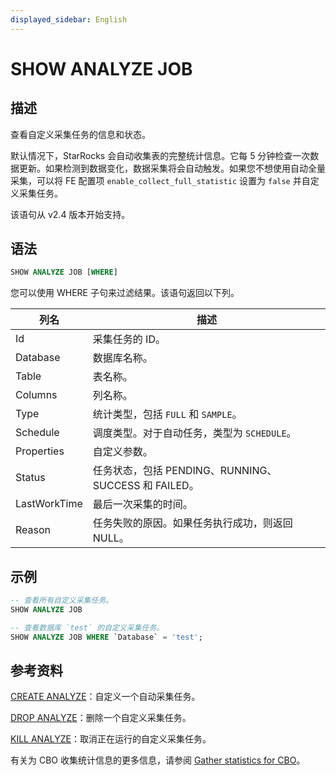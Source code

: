 ```yaml
---
displayed_sidebar: English
---
```


# SHOW ANALYZE JOB

## 描述

查看自定义采集任务的信息和状态。

默认情况下，StarRocks 会自动收集表的完整统计信息。它每 5 分钟检查一次数据更新。如果检测到数据变化，数据采集将会自动触发。如果您不想使用自动全量采集，可以将 FE 配置项 `enable_collect_full_statistic` 设置为 `false` 并自定义采集任务。

该语句从 v2.4 版本开始支持。

## 语法

```SQL
SHOW ANALYZE JOB [WHERE]
```

您可以使用 WHERE 子句来过滤结果。该语句返回以下列。

|**列名**|**描述**|
|---|---|
|Id|采集任务的 ID。|
|Database|数据库名称。|
|Table|表名称。|
|Columns|列名称。|
|Type|统计类型，包括 `FULL` 和 `SAMPLE`。|
|Schedule|调度类型。对于自动任务，类型为 `SCHEDULE`。|
|Properties|自定义参数。|
|Status|任务状态，包括 PENDING、RUNNING、SUCCESS 和 FAILED。|
|LastWorkTime|最后一次采集的时间。|
|Reason|任务失败的原因。如果任务执行成功，则返回 NULL。|

## 示例

```SQL
-- 查看所有自定义采集任务。
SHOW ANALYZE JOB

-- 查看数据库 `test` 的自定义采集任务。
SHOW ANALYZE JOB WHERE `Database` = 'test';
```

## 参考资料

[CREATE ANALYZE](../data-definition/CREATE_ANALYZE.md)：自定义一个自动采集任务。

[DROP ANALYZE](../data-definition/DROP_ANALYZE.md)：删除一个自定义采集任务。

[KILL ANALYZE](../data-definition/KILL_ANALYZE.md)：取消正在运行的自定义采集任务。

有关为 CBO 收集统计信息的更多信息，请参阅 [Gather statistics for CBO](../../../using_starrocks/Cost_based_optimizer.md)。